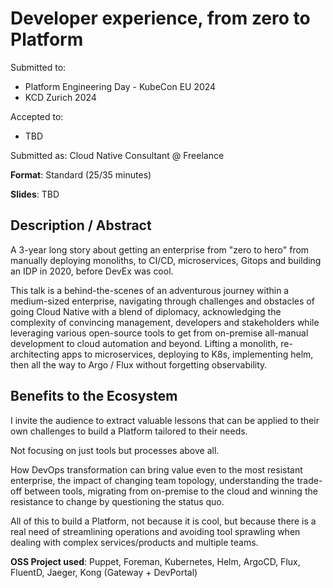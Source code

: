# Developer experience, from zero to Platform

Submitted to:
- Platform Engineering Day - KubeCon EU 2024 
- KCD Zurich 2024

Accepted to: 
- TBD

Submitted as: Cloud Native Consultant @ Freelance

**Format**: Standard (25/35 minutes)

**Slides**: TBD

## Description / Abstract

A 3-year long story about getting an enterprise from "zero to hero" from manually deploying monoliths, to CI/CD, microservices, Gitops and building an IDP in 2020, before DevEx was cool.

This talk is a behind-the-scenes of an adventurous journey within a medium-sized enterprise, navigating through challenges and obstacles of going Cloud Native with a blend of diplomacy, acknowledging the complexity of convincing management, developers and stakeholders while leveraging various open-source tools to get from on-premise all-manual development to cloud automation and beyond.
Lifting a monolith, re-architecting apps to microservices, deploying to K8s, implementing helm, then all the way to Argo / Flux without forgetting observability.

## Benefits to the Ecosystem

I invite the audience to extract valuable lessons that can be applied to their own challenges to build a Platform tailored to their needs.

Not focusing on just tools but processes above all.

How DevOps transformation can bring value even to the most resistant enterprise, the impact of changing team topology, understanding the trade-off between tools, migrating from on-premise to the cloud and winning the resistance to change by questioning the status quo.

All of this to build a Platform, not because it is cool, but because there is a real need of streamlining operations and avoiding tool sprawling when dealing with complex services/products and multiple teams.

**OSS Project used**: Puppet, Foreman, Kubernetes, Helm, ArgoCD, Flux, FluentD, Jaeger, Kong (Gateway + DevPortal)
